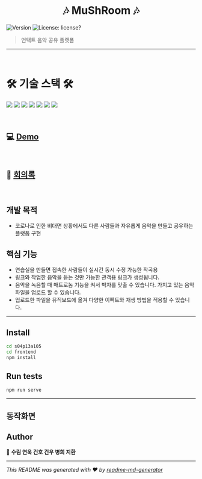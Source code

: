 <h1 align="center"> 🎶 MuShRoom 🎶</h1>
<p>
    <img alt="Version" src="https://img.shields.io/badge/version-1.0.0-blue.svg?cacheSeconds=2592000" />
    <img alt="License: license?" src="https://img.shields.io/badge/License-license?-yellow.svg" />
</p>

> 언택트 음악 공유 플랫폼
---

<br>

# 🛠 기술 스택 🛠

<p> 
<img src="https://img.shields.io/badge/Vue-4FC08D?style=flat-square&logo=Vue.js&logoColor=white"/>
<img src="https://img.shields.io/badge/Vuetify-1867C0?style=flat-square&logo=Vuetify&logoColor=white"/>
<img src="https://img.shields.io/badge/MongoDB-47A248?style=flat-square&logo=MongoDB&logoColor=white"/>
<img src="https://img.shields.io/badge/Docker-2496ED?style=flat-square&logo=Docker&logoColor=white"/>
<img src="https://img.shields.io/badge/NGINX-269539?style=flat-square&logo=NGINX&logoColor=white"/>
<img src="https://img.shields.io/badge/AWS-232F3E?style=flat-square&logo=JavaScript&logoColor=white"/>
<img src="https://img.shields.io/badge/JavaScript -F7DF1E?style=flat-square&logo=JavaScript&logoColor=white"/>

</p>



<br>

## 💻 [Demo](https://musicshareroom.tk/)  

<br>

## 📘 [회의록](https://www.notion.so/832c0414e8f64a488e2d1464636addcf)

<br>

## 개발 목적

-  코로나로 인한 비대면 상황에서도 다른 사람들과 자유롭게 음악을 만들고 공유하는 플랫폼 구현

## 핵심 기능

- 연습실을 만들면 접속한 사람들이 실시간 동시 수정 가능한 작곡용
- 링크와   작업한 음악을 듣는 것만 가능한 관객용 링크가 생성됩니다.
- 음악을 녹음할 때 매트로놈 기능을 켜서 박자를 맞출 수 있습니다.
가지고 있는 음악파일을 업로드 할 수 있습니다.
- 업로드한 파일을 뮤직보드에 옮겨 다양한 이펙트와 재생 방법을 적용할 수 있습니다.

-----------------
## Install

```sh
cd s04p13a105
cd frontend
npm install
```

## Run tests

```sh
npm run serve
```
-----------------

## 동작화면


## Author

👤 **수림 연욱 건호 건우 병희 지환**







***
_This README was generated with ❤️ by [readme-md-generator](https://github.com/kefranabg/readme-md-generator)_